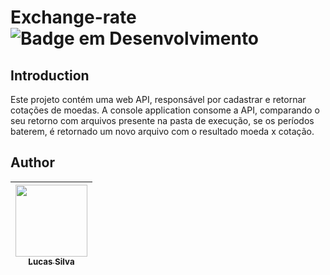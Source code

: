 # Exchange-rate ![Badge em Desenvolvimento](https://img.shields.io/static/v1?label=Status&message=EM%20DESENVOLVIMENTO&color=GREEN)

<h2>Introduction</h2>
Este projeto contém uma web API, responsável por cadastrar e retornar cotações de moedas. A console application consome a API, comparando o seu retorno com arquivos presente na pasta de execução, se os períodos baterem, é retornado um novo arquivo com o resultado moeda x cotação.


<h2>Author</h2>

| [<img src="https://avatars.githubusercontent.com/u/28735646?v=4" width=115><br><sub>Lucas Silva</sub>](https://www.linkedin.com/in/lucas-silva-6679a21b0/) |  
| :---: | 
